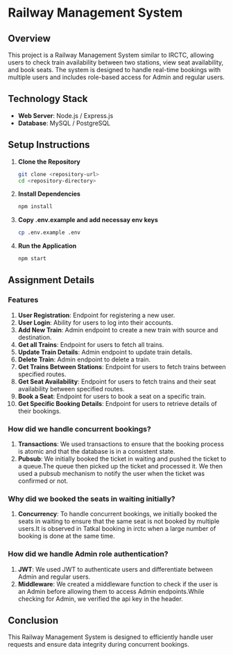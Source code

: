 # Railway Management System

## Overview
This project is a Railway Management System similar to IRCTC, allowing users to check train availability between two stations, view seat availability, and book seats. The system is designed to handle real-time bookings with multiple users and includes role-based access for Admin and regular users.

## Technology Stack
- **Web Server**: Node.js / Express.js
- **Database**: MySQL / PostgreSQL

## Setup Instructions
1. **Clone the Repository**
   ```bash
   git clone <repository-url>
   cd <repository-directory>
   ```

2. **Install Dependencies**
   ```bash
   npm install
   ```

3. **Copy .env.example and add necessay env keys**
   ```bash
   cp .env.example .env
   ```
4. **Run the Application**
   ```bash
   npm start
   ```

## Assignment Details
### Features
1. **User Registration**: Endpoint for registering a new user.
2. **User Login**: Ability for users to log into their accounts.
3. **Add New Train**: Admin endpoint to create a new train with source and destination.
4. **Get all Trains**: Endpoint for users to fetch all trains.
5. **Update Train Details**: Admin endpoint to update train details.
6. **Delete Train**: Admin endpoint to delete a train.
7. **Get Trains Between Stations**: Endpoint for users to fetch trains between specified routes.
8. **Get Seat Availability**: Endpoint for users to fetch trains and their seat availability between specified routes.
9. **Book a Seat**: Endpoint for users to book a seat on a specific train.
10. **Get Specific Booking Details**: Endpoint for users to retrieve details of their bookings.

### How did we handle concurrent bookings?
1. **Transactions**: We used transactions to ensure that the booking process is atomic and that the database is in a consistent state.
2. **Pubsub**: We initially booked the ticket in waiting and pushed the ticket to a queue.The queue then picked up the ticket and processed it. We then used a pubsub mechanism to notify the user when the ticket was confirmed or not.

### Why did we booked the seats in waiting initially?
1. **Concurrency**: To handle concurrent bookings, we initially booked the seats in waiting to ensure that the same seat is not booked by multiple users.It is observed in Tatkal booking in irctc when a large number of booking is done at the same time.


### How did we handle Admin role authentication?
1. **JWT**: We used JWT to authenticate users and differentiate between Admin and regular users.
2. **Middleware**: We created a middleware function to check if the user is an Admin before allowing them to access Admin endpoints.While checking for Admin, we verified the api key in the header.

## Conclusion
This Railway Management System is designed to efficiently handle user requests and ensure data integrity during concurrent bookings.